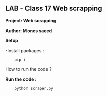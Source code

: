 ## LAB - Class 17 Web scrapping

**Project: Web scrapping**


**Author: Mones saeed**

**Setup**

-Install packages : 


        pip i

How to run the code ? 

**Run the code :**

        python scraper.py

